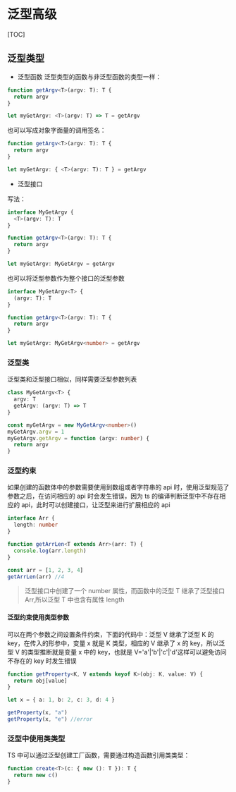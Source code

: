 # 泛型高级

[TOC]

## 泛型类型

- 泛型函数
  泛型类型的函数与非泛型函数的类型一样：

```typescript
function getArgv<T>(argv: T): T {
  return argv
}

let myGetArgv: <T>(argv: T) => T = getArgv
```

也可以写成对象字面量的调用签名：

```typescript
function getArgv<T>(argv: T): T {
  return argv
}

let myGetArgv: { <T>(argv: T): T } = getArgv
```

- 泛型接口

写法：

```typescript
interface MyGetArgv {
  <T>(argv: T): T
}

function getArgv<T>(argv: T): T {
  return argv
}

let myGetArgv: MyGetArgv = getArgv
```

也可以将泛型参数作为整个接口的泛型参数

```typescript
interface MyGetArgv<T> {
  (argv: T): T
}

function getArgv<T>(argv: T): T {
  return argv
}

let myGetArgv: MyGetArgv<number> = getArgv
```

### 泛型类

泛型类和泛型接口相似，同样需要泛型参数列表

```typescript
class MyGetArgv<T> {
  argv: T
  getArgv: (argv: T) => T
}

const myGetArgv = new MyGetArgv<number>()
myGetArgv.argv = 1
myGetArgv.getArgv = function (argv: number) {
  return argv
}
```

### 泛型约束

如果创建的函数体中的参数需要使用到数组或者字符串的 api 时，使用泛型规范了参数之后，在访问相应的 api 时会发生错误，因为 ts 的编译判断泛型中不存在相应的 api，此时可以创建接口，让泛型来进行扩展相应的 api

```typescript
interface Arr {
  length: number
}

function getArrLen<T extends Arr>(arr: T) {
  console.log(arr.length)
}

const arr = [1, 2, 3, 4]
getArrLen(arr) //4
```

> 泛型接口中创建了一个 number 属性，而函数中的泛型 T 继承了泛型接口 Arr,所以泛型 T 中也含有属性 length

#### 泛型约束使用类型参数

可以在两个参数之间设置条件约束，下面的代码中：泛型 V 继承了泛型 K 的 key，在传入的形参中，变量 x 就是 K 类型，相应的 V 继承了 x 的 key，所以泛型 V 的类型推断就是变量 x 中的 key，也就是 V='a'|'b'|'c'|'d'这样可以避免访问不存在的 key 时发生错误

```typescript
function getProperty<K, V extends keyof K>(obj: K, value: V) {
  return obj[value]
}

let x = { a: 1, b: 2, c: 3, d: 4 }

getProperty(x, "a")
getProperty(x, "e") //error
```

### 泛型中使用类类型

TS 中可以通过泛型创建工厂函数，需要通过构造函数引用类类型：

```typescript
function create<T>(c: { new (): T }): T {
  return new c()
}
```


